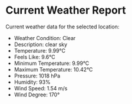 # Current Weather Report
Current weather data for the selected location:
- Weather Condition: Clear
- Description: clear sky
- Temperature: 9.99°C
- Feels Like: 9.6°C
- Minimum Temperature: 9.99°C
- Maximum Temperature: 10.42°C
- Pressure: 1018 hPa
- Humidity: 93%
- Wind Speed: 1.54 m/s
- Wind Degree: 170°
